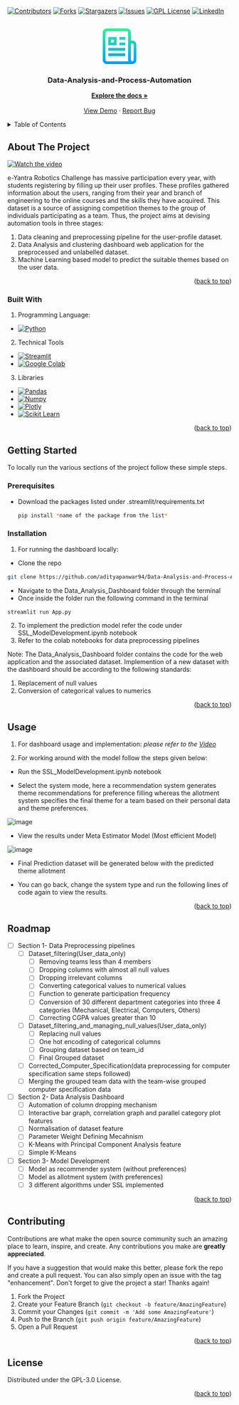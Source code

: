 <div id="top"></div>

<!-- PROJECT SHIELDS -->
<!--
*** I'm using markdown "reference style" links for readability.
*** Reference links are enclosed in brackets [ ] instead of parentheses ( ).
*** See the bottom of this document for the declaration of the reference variables
*** for contributors-url, forks-url, etc. This is an optional, concise syntax you may use.
*** https://www.markdownguide.org/basic-syntax/#reference-style-links
-->
[![Contributors][contributors-shield]][contributors-url]
[![Forks][forks-shield]][forks-url]
[![Stargazers][stars-shield]][stars-url]
[![Issues][issues-shield]][issues-url]
[![GPL License][license-shield]][license-url]
[![LinkedIn][linkedin-shield]][linkedin-url]



<!-- Data-Analysis-and-Process-Automation -->
<br />
<div align="center">
  <a href="https://github.com/adityapanwar94/Data-Analysis-and-Process-Automation-DaPrA-">
    <img src="images/logo.png" alt="Logo" width="80" height="80">
  </a>

<h3 align="center">Data-Analysis-and-Process-Automation</h3>

  <p align="center">
    <a href="https://github.com/adityapanwar94/Data-Analysis-and-Process-Automation-DaPrA-"><strong>Explore the docs »</strong></a>
    <br />
    <br />
    <a href="https://www.youtube.com/watch?v=iTu8IUulXRU">View Demo</a>
    ·
    <a href="https://github.com/adityapanwar94/Data-Analysis-and-Process-Automation-DaPrA-/issues">Report Bug</a>
<!--     · -->
<!--     <a href="https://github.com/adityapanwar94/Data-Analysis-and-Process-Automation-DaPrA-/issues">Request Feature</a> -->
  </p>
</div>



<!-- TABLE OF CONTENTS -->
<details>
  <summary>Table of Contents</summary>
  <ol>
    <li>
      <a href="#about-the-project">About The Project</a>
      <ul>
        <li><a href="#built-with">Built With</a></li>
      </ul>
    </li>
    <li>
      <a href="#getting-started">Getting Started</a>
      <ul>
        <li><a href="#prerequisites">Prerequisites</a></li>
        <li><a href="#installation">Installation</a></li>
      </ul>
    </li>
    <li><a href="#usage">Usage</a></li>
    <li><a href="#roadmap">Roadmap</a></li>
    <li><a href="#contributing">Contributing</a></li>
    <li><a href="#license">License</a></li>
<!--     <li><a href="#contact">Contact</a></li>
    <li><a href="#acknowledgments">Acknowledgments</a></li> -->
  </ol>
</details>



<!-- ABOUT THE PROJECT -->
## About The Project



[![Watch the video](https://img.youtube.com/vi/iTu8IUulXRU/hqdefault.jpg)](https://www.youtube.com/watch?v=iTu8IUulXRU)

e-Yantra Robotics Challenge has massive participation every year, with students registering by filling up their user profiles. These profiles gathered information about the users, ranging from their year and branch of engineering to the online courses and the skills they have acquired. This dataset is a source of assigning competition themes to the group of individuals participating as a team. Thus, the project aims at devising automation tools in three stages:
1. Data cleaning and preprocessing pipeline for the user-profile dataset.
2. Data Analysis and clustering dashboard web application for the preprocessed and unlabelled dataset.
3. Machine Learning based model to predict the suitable themes based on the user data.

<p align="right">(<a href="#top">back to top</a>)</p>



### Built With
1. Programming Language:
  * [![Python][python.js]][python-url]
2. Technical Tools 
  * [![Streamlit][streamlit.js]][streamlit-url]
  * [![Google Colab][colab.js]][colab-url]
3. Libraries
  * [![Pandas][pandas.js]][pandas-url]
  * [![Numpy][numpy.js]][numpy-url]
  * [![Plotly][plotly.js]][plotly-url]
  * [![Scikit Learn][sklearn.js]][sklearn-url]

<p align="right">(<a href="#top">back to top</a>)</p>



<!-- GETTING STARTED -->
## Getting Started

To locally run the various sections of the project follow these simple steps.

### Prerequisites


* Download the packages listed under .streamlit/requirements.txt 
  ```sh
  pip install *name of the package from the list*
  ```

### Installation

1. For running the dashboard locally:
  - Clone the repo
   ```sh
   git clone https://github.com/adityapanwar94/Data-Analysis-and-Process-Automation-DaPrA-
   ```
   - Navigate to the Data_Analysis_Dashboard folder through the terminal
   - Once inside the folder run the following command in the terminal
   ```sh
   streamlit run App.py
   ``` 
2. To implement the prediction model refer the code under  SSL_ModelDevelopment.ipynb notebook
3. Refer to the colab notebooks for data preprocessing pipelines

<p> 
Note: The Data_Analysis_Dashboard folder contains the code for the web application and the associated dataset. Implemention of a new dataset with the dashboard should be according to the following standards:

1. Replacement of null values 
2. Conversion of categorical values to numerics 
</p>

<p align="right">(<a href="#top">back to top</a>)</p>



<!-- USAGE EXAMPLES -->
## Usage

1. For dashboard usage and implementation:
_please refer to the [Video](https://www.youtube.com/watch?v=iTu8IUulXRU)_

2. For working around with the model follow the steps given below:
  - Run the SSL_ModelDevelopment.ipynb notebook
  
  - Select the system mode, here a recommendation system generates theme recommendations for preference filling whereas the allotment system specifies the final theme for a team based on their personal data and theme preferences.
  
  ![image](https://user-images.githubusercontent.com/48209998/183883779-c83c80a1-3043-4192-9d96-a57c37628cc3.png)
  - View the results under Meta Estimator Model (Most efficient Model)
  
  ![image](https://user-images.githubusercontent.com/48209998/183884742-bf63a8a0-4c13-438f-a746-593582148ea2.png)
  
  - Final Prediction dataset will be generated below with the predicted theme allotment
  
  - You can go back, change the system type and run the following lines of code again to view the results.


<p align="right">(<a href="#top">back to top</a>)</p>



<!-- ROADMAP -->
## Roadmap

- [ ] Section 1- Data Preprocessing pipelines
  - [ ] Dataset_filtering(User_data_only)
     - [ ] Removing teams less than 4 members
     - [ ] Dropping columns with almost all null values
     - [ ] Dropping irrelevant columns
     - [ ] Converting categorical values to numerical values
     - [ ] Function to generate participation frequency
     - [ ] Conversion of 30 different department categories into three 4 categories (Mechanical, Electrical, Computers, Others) 
     - [ ] Correcting CGPA values greater than 10
  - [ ] Dataset_filtering_and_managing_null_values(User_data_only)
      - [ ] Replacing null values 
      - [ ] One hot encoding of categorical columns
      - [ ] Grouping dataset based on team_id 
      - [ ] Final Grouped dataset
  - [ ] Corrected_Computer_Specification(data preprocessing for computer specification same steps followed)
  - [ ] Merging the grouped team data with the team-wise grouped computer specification data  
- [ ] Section 2- Data Analysis Dashboard
  - [ ] Automation of column dropping mechanism 
  - [ ] Interactive bar graph, correlation graph and parallel category plot features
  - [ ] Normalisation of dataset feature
  - [ ] Parameter Weight Defining Mecahnism
  - [ ] K-Means with Principal Component Analysis feature
  - [ ] Simple K-Means
- [ ] Section 3- Model Development
  - [ ] Model as recommender system (without preferences)
  - [ ] Model as allotment system (with preferences)
  - [ ] 3 different algorithms under SSL implemented

<p align="right">(<a href="#top">back to top</a>)</p>



<!-- CONTRIBUTING -->
## Contributing

Contributions are what make the open source community such an amazing place to learn, inspire, and create. Any contributions you make are **greatly appreciated**.

If you have a suggestion that would make this better, please fork the repo and create a pull request. You can also simply open an issue with the tag "enhancement".
Don't forget to give the project a star! Thanks again!

1. Fork the Project
2. Create your Feature Branch (`git checkout -b feature/AmazingFeature`)
3. Commit your Changes (`git commit -m 'Add some AmazingFeature'`)
4. Push to the Branch (`git push origin feature/AmazingFeature`)
5. Open a Pull Request

<p align="right">(<a href="#top">back to top</a>)</p>



<!-- LICENSE -->
## License

Distributed under the GPL-3.0 License. 

<p align="right">(<a href="#top">back to top</a>)</p>



<!-- CONTACT -->
<!-- ## Contact

Your Name - [@twitter_handle](https://twitter.com/twitter_handle) - email@email_client.com

Project Link: [https://github.com/github_username/repo_name](https://github.com/github_username/repo_name)

<p align="right">(<a href="#top">back to top</a>)</p>
 -->


<!-- ACKNOWLEDGMENTS -->
<!-- ## Acknowledgments

* []()
* []()
* []()

<p align="right">(<a href="#top">back to top</a>)</p> -->



<!-- MARKDOWN LINKS & IMAGES -->
<!-- https://www.markdownguide.org/basic-syntax/#reference-style-links -->
[contributors-shield]: https://img.shields.io/github/contributors/github_username/repo_name.svg?style=for-the-badge
[contributors-url]: https://github.com/adityapanwar94/Data-Analysis-and-Process-Automation-DaPrA-/graphs/contributors
[forks-shield]: https://img.shields.io/github/forks/github_username/repo_name.svg?style=for-the-badge
[forks-url]: https://github.com/adityapanwar94/Data-Analysis-and-Process-Automation-DaPrA-/network/members
[stars-shield]: https://img.shields.io/github/stars/github_username/repo_name.svg?style=for-the-badge
[stars-url]: https://github.com/adityapanwar94/Data-Analysis-and-Process-Automation-DaPrA-/stargazers
[issues-shield]: https://img.shields.io/github/issues/github_username/repo_name.svg?style=for-the-badge
[issues-url]: https://github.com/adityapanwar94/Data-Analysis-and-Process-Automation-DaPrA-/issues
[license-shield]: https://img.shields.io/github/license/github_username/repo_name.svg?style=for-the-badge
[license-url]: https://github.com/adityapanwar94/Data-Analysis-and-Process-Automation-DaPrA-/blob/main/LICENSE
[linkedin-shield]: https://img.shields.io/badge/-LinkedIn-black.svg?style=for-the-badge&logo=linkedin&colorB=555
[linkedin-url]: https://linkedin.com/in/linkedin_username
[product-screenshot]: images/screenshot.png
[streamlit.js]: https://img.shields.io/badge/Streamlit-FF4B4B?style=for-the-badge&logo=Streamlit&logoColor=white
[streamlit-url]: https://streamlit.io/
[python.js]: https://img.shields.io/badge/Python-FFD43B?style=for-the-badge&logo=python&logoColor=blue
[python-url]: https://www.python.org/
[colab.js]: https://img.shields.io/badge/Colab-F9AB00?style=for-the-badge&logo=googlecolab&color=525252
[colab-url]: https://research.google.com/colaboratory/
[pandas.js]: https://img.shields.io/badge/Pandas-2C2D72?style=for-the-badge&logo=pandas&logoColor=white
[pandas-url]: https://pandas.pydata.org/
[numpy.js]: https://img.shields.io/badge/Numpy-777BB4?style=for-the-badge&logo=numpy&logoColor=white
[numpy-url]: https://numpy.org/
[plotly.js]: https://img.shields.io/badge/Plotly-239120?style=for-the-badge&logo=plotly&logoColor=white
[plotly-url]: https://plotly.com/
[sklearn.js]: https://img.shields.io/badge/scikit_learn-F7931E?style=for-the-badge&logo=scikit-learn&logoColor=white
[sklearn-url]: https://scikit-learn.org/stable/
[JQuery.com]: https://img.shields.io/badge/jQuery-0769AD?style=for-the-badge&logo=jquery&logoColor=white
[JQuery-url]: https://jquery.com 
